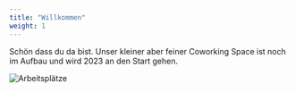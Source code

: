 ```yaml
---
title: "Willkommen"
weight: 1
---
```


Schön dass du da bist. Unser kleiner aber feiner Coworking Space ist noch im Aufbau und wird 2023 an den Start gehen.

![Arbeitsplätze](images/CoWorking-2516.jpg)
